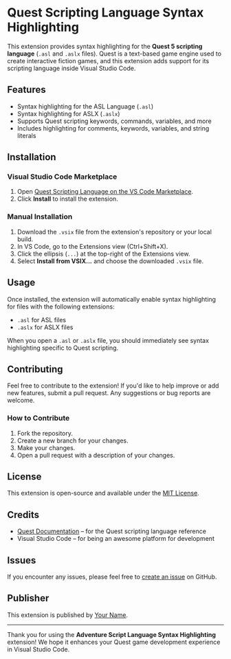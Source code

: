 # Quest Scripting Language Syntax Highlighting

This extension provides syntax highlighting for the **Quest 5 scripting language** (`.asl` and `.aslx` files). Quest is a text-based game engine used to create interactive fiction games, and this extension adds support for its scripting language inside Visual Studio Code.

## Features

- Syntax highlighting for the ASL Language (`.asl`)
- Syntax highlighting for ASLX (`.aslx`)
- Supports Quest scripting keywords, commands, variables, and more
- Includes highlighting for comments, keywords, variables, and string literals

## Installation

### Visual Studio Code Marketplace

1. Open [Quest Scripting Language on the VS Code Marketplace](https://marketplace.visualstudio.com/).
2. Click **Install** to install the extension.

### Manual Installation

1. Download the `.vsix` file from the extension's repository or your local build.
2. In VS Code, go to the Extensions view (Ctrl+Shift+X).
3. Click the ellipsis (`...`) at the top-right of the Extensions view.
4. Select **Install from VSIX...** and choose the downloaded `.vsix` file.

## Usage

Once installed, the extension will automatically enable syntax highlighting for files with the following extensions:

- `.asl` for ASL files
- `.aslx` for ASLX files

When you open a `.asl` or `.aslx` file, you should immediately see syntax highlighting specific to Quest scripting.

## Contributing

Feel free to contribute to the extension! If you'd like to help improve or add new features, submit a pull request. Any suggestions or bug reports are welcome.

### How to Contribute

1. Fork the repository.
2. Create a new branch for your changes.
3. Make your changes.
4. Open a pull request with a description of your changes.

## License

This extension is open-source and available under the [MIT License](LICENSE).

## Credits

- [Quest Documentation](https://docs.textadventures.co.uk/quest/) – for the Quest scripting language reference
- Visual Studio Code – for being an awesome platform for development

## Issues

If you encounter any issues, please feel free to [create an issue](https://github.com/xlithan/asl-syntax-highlighting/issues) on GitHub.

## Publisher

This extension is published by [Your Name](https://github.com/xlithan).

---

Thank you for using the **Adventure Script Language Syntax Highlighting** extension! We hope it enhances your Quest game development experience in Visual Studio Code.